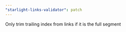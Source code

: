 ```yaml
---
"starlight-links-validator": patch
---
```


Only trim trailing index from links if  it is the full segment

